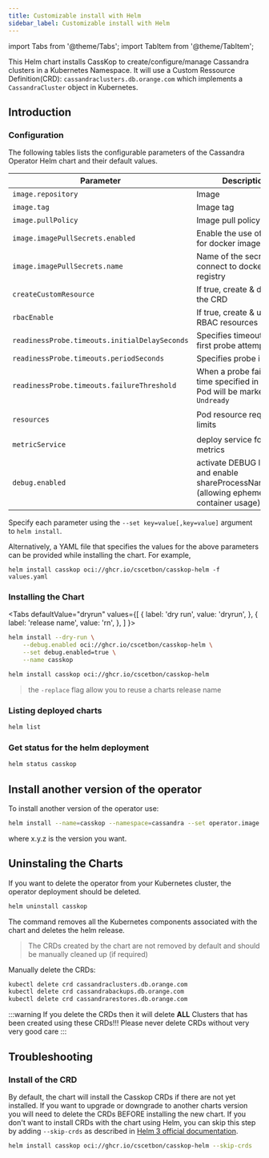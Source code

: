 ```yaml
---
title: Customizable install with Helm
sidebar_label: Customizable install with Helm
---
```

import Tabs from '@theme/Tabs';
import TabItem from '@theme/TabItem';

This Helm chart installs CassKop to create/configure/manage Cassandra
clusters in a Kubernetes Namespace.
It will use a Custom Ressource Definition(CRD): `cassandraclusters.db.orange.com`
which implements a `CassandraCluster` object in Kubernetes.

## Introduction

### Configuration

The following tables lists the configurable parameters of the Cassandra Operator Helm chart and their default values.

| Parameter                        | Description                                      | Default                                   |
|----------------------------------|--------------------------------------------------|-------------------------------------------|
| `image.repository`               | Image                                            | `ghcr.io/cscetbon/casskop`                |
| `image.tag`                      | Image tag                                        | `v2.0.1-release`                          |
| `image.pullPolicy`               | Image pull policy                                | `Always`                                  |
| `image.imagePullSecrets.enabled` | Enable the use of secret for docker image        | `false`                                   |
| `image.imagePullSecrets.name`    | Name of the secret to connect to docker registry | -                                         |
| `createCustomResource`           | If true, create & deploy the CRD                 | `true`
| `rbacEnable`                     | If true, create & use RBAC resources             | `true`                                    |
| `readinessProbe.timeouts.initialDelaySeconds` | Specifies timeout before first probe attempt | `4`				  |
| `readinessProbe.timeouts.periodSeconds` | Specifies probe interval                  | `10`                                      |
| `readinessProbe.timeouts.failureThreshold` | When a probe fails, after time specified in this field Pod will be marked as `Undready`  | `1`                              |
| `resources`                      | Pod resource requests & limits                   | `{requests: {cpu: 10m, memory: 50Mi}, limits: {cpu: 1,memory: 512Mi}`               |
| `metricService`                  | deploy service for metrics                       | `false`                                   |
| `debug.enabled`                  | activate DEBUG log level  and enable shareProcessNamespace (allowing ephemeral container usage)              | `false`                                   |

Specify each parameter using the `--set key=value[,key=value]` argument to `helm install`.

Alternatively, a YAML file that specifies the values for the above parameters can be provided while installing the chart. For example,

```console
helm install casskop oci://ghcr.io/cscetbon/casskop-helm -f values.yaml
```

### Installing the Chart


<Tabs
  defaultValue="dryrun"
  values={[
    { label: 'dry run', value: 'dryrun', },
    { label: 'release name', value: 'rn', },
  ]
}>
<TabItem value="dryrun">

```bash
helm install --dry-run \
    --debug.enabled oci://ghcr.io/cscetbon/casskop-helm \
    --set debug.enabled=true \
    --name casskop
```

</TabItem>
<TabItem value="rn">

```bash
helm install casskop oci://ghcr.io/cscetbon/casskop-helm
```

</TabItem>

</Tabs>

> the `-replace` flag allow you to reuse a charts release name

### Listing deployed charts

```bash
helm list
```

### Get status for the helm deployment

```bash
helm status casskop
```

## Install another version of the operator

To install another version of the operator use:

```bash
helm install --name=casskop --namespace=cassandra --set operator.image.tag=x.y.z oci://ghcr.io/cscetbon/casskop-helm`
```

where x.y.z is the version you want.

## Uninstaling the Charts

If you want to delete the operator from your Kubernetes cluster, the operator deployment should be deleted.

```bash
helm uninstall casskop
```

The command removes all the Kubernetes components associated with the chart and deletes the helm release.

> The CRDs created by the chart are not removed by default and should be manually cleaned up (if required)

Manually delete the CRDs:

```bash
kubectl delete crd cassandraclusters.db.orange.com
kubectl delete crd cassandrabackups.db.orange.com
kubectl delete crd cassandrarestores.db.orange.com
```

:::warning
If you delete the CRDs then it will delete **ALL** Clusters that has been created using these CRDs!!!
Please never delete CRDs without very very good care
:::

## Troubleshooting

### Install of the CRD

By default, the chart will install the Casskop CRDs if there are not yet installed. If you want to upgrade or downgrade to another charts version you will need
to delete the CRDs BEFORE installing the new chart. If you don't want to install CRDs with the chart using Helm, you can skip this step by adding `--skip-crds` as described
in [Helm 3 official documentation](https://helm.sh/docs/chart_best_practices/custom_resource_definitions/).

```bash
helm install casskop oci://ghcr.io/cscetbon/casskop-helm --skip-crds
```
